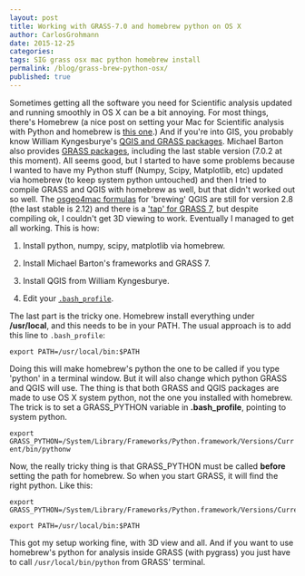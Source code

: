 ```yaml
---
layout: post
title: Working with GRASS-7.0 and homebrew python on OS X
author: CarlosGrohmann
date: 2015-12-25
categories: 
tags: SIG grass osx mac python homebrew install 
permalink: /blog/grass-brew-python-osx/
published: true
---
```



Sometimes getting all the software you need for Scientific analysis updated and running smoothly in OS X can be a bit annoying. For most things, there's Homebrew (a nice post on setting your Mac for Scientific analysis with Python and homebrew is [this one](https://joernhees.de/blog/2014/02/25/scientific-python-on-mac-os-x-10-9-with-homebrew/).) And if you're into GIS, you probably know William Kyngesburye's [QGIS and GRASS packages](http://www.kyngchaos.com/software/unixport). Michael Barton also provides [GRASS packages](http://grassmac.wikidot.com), including the last stable version (7.0.2 at this moment). All seems good, but I started to have some problems because I wanted to have my Python stuff (Numpy, Scipy, Matplotlib, etc) updated via homebrew (to keep system python untouched) and then I tried to compile GRASS and QGIS with homebrew as well, but that didn't worked out so well. The [osgeo4mac formulas](https://github.com/OSGeo/homebrew-osgeo4mac) for 'brewing' QGIS are still for version 2.8 (the last stable is 2.12) and there is a ['tap' for GRASS 7](https://github.com/rkrug/homebrew-head-only), but despite compiling ok, I couldn't get 3D viewing to work. Eventually I managed to get all working. This is how:  



  1. Install python, numpy, scipy, matplotlib via homebrew.

  2. Install Michael Barton's frameworks and GRASS 7.

  3. Install QGIS from William Kyngesburye.

  4. Edit your [`.bash_profile`](http://osxdaily.com/2015/07/28/set-enviornment-variables-mac-os-x/).

The last part is the tricky one. Homebrew install everything under **/usr/local**, and this needs to be in your PATH. The usual approach is to add this line to `.bash_profile`:   

`export PATH=/usr/local/bin:$PATH`    

Doing this will make homebrew's python the one to be called if you type 'python' in a terminal window. But it will also change which python GRASS and QGIS will use. The thing is that both GRASS and QGIS packages are made to use OS X system python, not the one you installed with homebrew. The trick is to set a GRASS_PYTHON variable in **.bash_profile**, pointing to system python. 

`export GRASS_PYTHON=/System/Library/Frameworks/Python.framework/Versions/Current/bin/pythonw`   

Now, the really tricky thing is that GRASS_PYTHON must be called **before** setting the path for homebrew. So when you start GRASS, it will find the right python. Like this:   

```
export GRASS_PYTHON=/System/Library/Frameworks/Python.framework/Versions/Current/bin/pythonw

export PATH=/usr/local/bin:$PATH
```  

This got my setup working fine, with 3D view and all. And if you want to use homebrew's python for analysis inside GRASS (with pygrass) you just have to call `/usr/local/bin/python` from GRASS' terminal.

